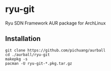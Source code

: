 ryu-git
=======

Ryu SDN Framework AUR package for ArchLinux

Installation
------------
```
git clone https://github.com/pichuang/aurball
cd ./aurball/ryu-git
makepkg -s
pacman -U ryu-git-*.pkg.tar.gz
```
